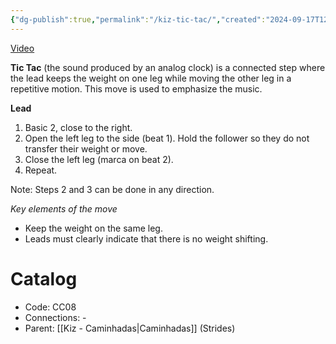 ```yaml
---
{"dg-publish":true,"permalink":"/kiz-tic-tac/","created":"2024-09-17T12:54:26.952-04:00","updated":"2024-11-19T12:56:16.744-05:00"}
---
```



[Video](https://youtu.be/OHP5SaJivrU)

**Tic Tac** (the sound produced by an analog clock) is a connected step where the lead keeps the weight on one leg while moving the other leg in a repetitive motion. This move is used to emphasize the music.

**Lead**
1. Basic 2, close to the right.
2. Open the left leg to the side (beat 1). Hold the follower so they do not transfer their weight or move.
3. Close the left leg (marca on beat 2).
4. Repeat.

Note: Steps 2 and 3 can be done in any direction.

*Key elements of the move*
- Keep the weight on the same leg.
- Leads must clearly indicate that there is no weight shifting.

# Catalog

- Code: CC08
- Connections: -
- Parent: [[Kiz - Caminhadas\|Caminhadas]] (Strides)
